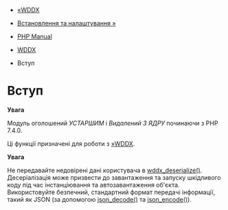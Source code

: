 - [«WDDX](book.wddx.md)
- [Встановлення та налаштування »](wddx.setup.md)

- [PHP Manual](index.md)
- [WDDX](book.wddx.md)
-   Вступ

# Вступ

**Увага**

Модуль оголошений *УСТАРШИМ* і *Видалений З ЯДРУ* починаючи з PHP 7.4.0.

Ці функції призначені для роботи з
[»WDDX](http://www.openwddx.org/).

**Увага**

Не передавайте недовірені дані користувача в
[wddx_deserialize()](function.wddx-deserialize.md). Десеріалізація
може призвести до завантаження та запуску шкідливого коду під час
інстанціювання та автозавантаження об'єкта. Використовуйте безпечний,
стандартний формат передачі інформації, такий як JSON (за допомогою
[json_decode()](function.json-decode.md) та
[json_encode()](function.json-encode.md)).
